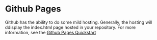 # Github Pages

Github has the ability to do some mild hosting. Generally, the hosting will ddisplay the index.html page hosted in your repository. For more information, see the [Github Pages Quickstart](https://docs.github.com/en/pages/quickstart)